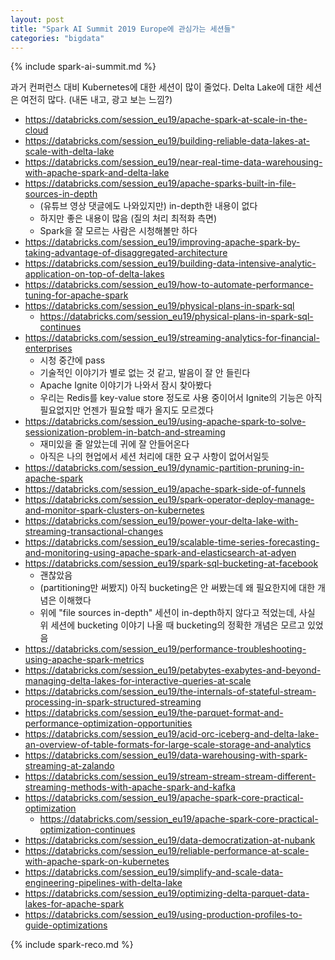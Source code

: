 ```yaml
---
layout: post
title: "Spark AI Summit 2019 Europe에 관심가는 세션들"
categories: "bigdata"
---
```


{% include spark-ai-summit.md %}

과거 컨퍼런스 대비 Kubernetes에 대한 세션이 많이 줄었다. Delta Lake에 대한 세션은 여전히 많다. (내돈 내고, 광고 보는 느낌?)

- https://databricks.com/session_eu19/apache-spark-at-scale-in-the-cloud
- https://databricks.com/session_eu19/building-reliable-data-lakes-at-scale-with-delta-lake
- https://databricks.com/session_eu19/near-real-time-data-warehousing-with-apache-spark-and-delta-lake
- https://databricks.com/session_eu19/apache-sparks-built-in-file-sources-in-depth
    - (유튜브 영상 댓글에도 나와있지만) in-depth한 내용이 없다
    - 하지만 좋은 내용이 많음 (질의 처리 최적화 측면)
    - Spark을 잘 모르는 사람은 시청해볼만 하다
- https://databricks.com/session_eu19/improving-apache-spark-by-taking-advantage-of-disaggregated-architecture
- https://databricks.com/session_eu19/building-data-intensive-analytic-application-on-top-of-delta-lakes
- https://databricks.com/session_eu19/how-to-automate-performance-tuning-for-apache-spark
- https://databricks.com/session_eu19/physical-plans-in-spark-sql
    - https://databricks.com/session_eu19/physical-plans-in-spark-sql-continues
- https://databricks.com/session_eu19/streaming-analytics-for-financial-enterprises
    - 시청 중간에 pass
    - 기술적인 이야기가 별로 없는 것 같고, 발음이 잘 안 들린다
    - Apache Ignite 이야기가 나와서 잠시 찾아봤다
    - 우리는 Redis를 key-value store 정도로 사용 중이어서 Ignite의 기능은 아직 필요없지만 언젠가 필요할 때가 올지도 모르겠다
- https://databricks.com/session_eu19/using-apache-spark-to-solve-sessionization-problem-in-batch-and-streaming
    - 재미있을 줄 알았는데 귀에 잘 안들어온다
    - 아직은 나의 현업에서 세션 처리에 대한 요구 사항이 없어서일듯
- https://databricks.com/session_eu19/dynamic-partition-pruning-in-apache-spark
- https://databricks.com/session_eu19/apache-spark-side-of-funnels
- https://databricks.com/session_eu19/spark-operator-deploy-manage-and-monitor-spark-clusters-on-kubernetes
- https://databricks.com/session_eu19/power-your-delta-lake-with-streaming-transactional-changes
- https://databricks.com/session_eu19/scalable-time-series-forecasting-and-monitoring-using-apache-spark-and-elasticsearch-at-adyen
- https://databricks.com/session_eu19/spark-sql-bucketing-at-facebook
    - 괜찮았음
    - (partitioning만 써봤지) 아직 bucketing은 안 써봤는데 왜 필요한지에 대한 개념은 이해했다
    - 위에 "file sources in-depth" 세션이 in-depth하지 않다고 적었는데, 사실 위 세션에 bucketing 이야기 나올 때 bucketing의 정확한 개념은 모르고 있었음
- https://databricks.com/session_eu19/performance-troubleshooting-using-apache-spark-metrics
- https://databricks.com/session_eu19/petabytes-exabytes-and-beyond-managing-delta-lakes-for-interactive-queries-at-scale
- https://databricks.com/session_eu19/the-internals-of-stateful-stream-processing-in-spark-structured-streaming
- https://databricks.com/session_eu19/the-parquet-format-and-performance-optimization-opportunities
- https://databricks.com/session_eu19/acid-orc-iceberg-and-delta-lake-an-overview-of-table-formats-for-large-scale-storage-and-analytics
- https://databricks.com/session_eu19/data-warehousing-with-spark-streaming-at-zalando
- https://databricks.com/session_eu19/stream-stream-stream-different-streaming-methods-with-apache-spark-and-kafka
- https://databricks.com/session_eu19/apache-spark-core-practical-optimization
    - https://databricks.com/session_eu19/apache-spark-core-practical-optimization-continues
- https://databricks.com/session_eu19/data-democratization-at-nubank
- https://databricks.com/session_eu19/reliable-performance-at-scale-with-apache-spark-on-kubernetes
- https://databricks.com/session_eu19/simplify-and-scale-data-engineering-pipelines-with-delta-lake
- https://databricks.com/session_eu19/optimizing-delta-parquet-data-lakes-for-apache-spark
- https://databricks.com/session_eu19/using-production-profiles-to-guide-optimizations

{% include spark-reco.md %}
